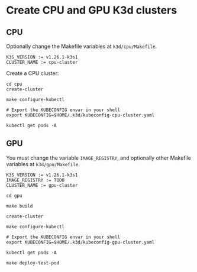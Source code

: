 # Create CPU and GPU K3d clusters

## CPU

Optionally change the Makefile variables at `k3d/cpu/Makefile`.

```
K3S_VERSION := v1.26.1-k3s1
CLUSTER_NAME := cpu-cluster
```

Create a CPU cluster:
```
cd cpu
create-cluster

make configure-kubectl

# Export the KUBECONFIG envar in your shell
export KUBECONFIG=$HOME/.k3d/kubeconfig-cpu-cluster.yaml 

kubectl get pods -A

```

## GPU


You must change the variable `IMAGE_REGISTRY`, and optionally other Makefile variables at `k3d/gpu/Makefile`.

```
K3S_VERSION := v1.26.1-k3s1
IMAGE_REGISTRY := TODO
CLUSTER_NAME := gpu-cluster
```

```
cd gpu

make build

create-cluster

make configure-kubectl

# Export the KUBECONFIG envar in your shell
export KUBECONFIG=$HOME/.k3d/kubeconfig-gpu-cluster.yaml 

kubectl get pods -A

make deploy-test-pod 
```